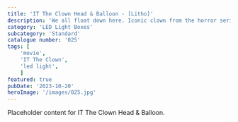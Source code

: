 ```yaml
---
title: 'IT The Clown Head & Balloon - [Litho]'
description: 'We all float down here. Iconic clown from the horror series IT the Clown. This large LED light box with a balloon is a great gift for horror fans. Balloon can be plain red or make the unit stand out more with the litho window option. Perfect for halloween.'
category: 'LED Light Boxes'
subcategory: 'Standard'
catalogue number: '025'
tags: [
    'movie', 
    'IT The Clown',
    'led light', 
    ]
featured: true
pubDate: '2023-10-20'
heroImage: '/images/025.jpg'
---
```


Placeholder content for IT The Clown Head & Balloon.
